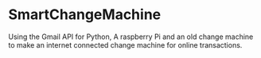 # SmartChangeMachine
Using the Gmail API for Python, A raspberry Pi and an old change machine to make an internet connected change machine for online transactions.
